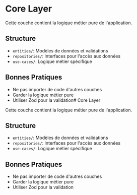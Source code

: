 # Core Layer

Cette couche contient la logique métier pure de l'application.

## Structure

- `entities/`: Modèles de données et validations
- `repositories/`: Interfaces pour l'accès aux données
- `use-cases/`: Logique métier spécifique

## Bonnes Pratiques

- Ne pas importer de code d'autres couches
- Garder la logique métier pure
- Utiliser Zod pour la validation# Core Layer

Cette couche contient la logique métier pure de l'application.

## Structure

- `entities/`: Modèles de données et validations
- `repositories/`: Interfaces pour l'accès aux données
- `use-cases/`: Logique métier spécifique

## Bonnes Pratiques

- Ne pas importer de code d'autres couches
- Garder la logique métier pure
- Utiliser Zod pour la validation
